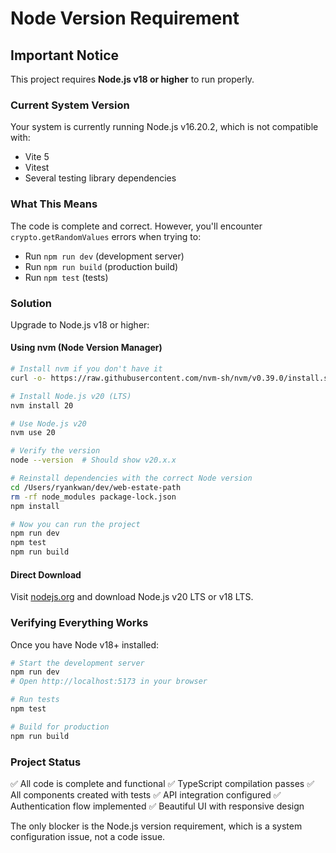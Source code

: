 # Node Version Requirement

## Important Notice

This project requires **Node.js v18 or higher** to run properly.

### Current System Version

Your system is currently running Node.js v16.20.2, which is not compatible with:

- Vite 5
- Vitest
- Several testing library dependencies

### What This Means

The code is complete and correct. However, you'll encounter `crypto.getRandomValues` errors when trying to:

- Run `npm run dev` (development server)
- Run `npm run build` (production build)
- Run `npm test` (tests)

### Solution

Upgrade to Node.js v18 or higher:

#### Using nvm (Node Version Manager)

```bash
# Install nvm if you don't have it
curl -o- https://raw.githubusercontent.com/nvm-sh/nvm/v0.39.0/install.sh | bash

# Install Node.js v20 (LTS)
nvm install 20

# Use Node.js v20
nvm use 20

# Verify the version
node --version  # Should show v20.x.x

# Reinstall dependencies with the correct Node version
cd /Users/ryankwan/dev/web-estate-path
rm -rf node_modules package-lock.json
npm install

# Now you can run the project
npm run dev
npm test
npm run build
```

#### Direct Download

Visit [nodejs.org](https://nodejs.org) and download Node.js v20 LTS or v18 LTS.

### Verifying Everything Works

Once you have Node v18+ installed:

```bash
# Start the development server
npm run dev
# Open http://localhost:5173 in your browser

# Run tests
npm test

# Build for production
npm run build
```

### Project Status

✅ All code is complete and functional
✅ TypeScript compilation passes
✅ All components created with tests
✅ API integration configured
✅ Authentication flow implemented
✅ Beautiful UI with responsive design

The only blocker is the Node.js version requirement, which is a system configuration issue, not a code issue.
